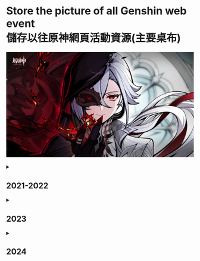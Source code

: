 Store the picture of all Genshin web event\
儲存以往原神網頁活動資源(主要桌布)
=======================================
![](2024/午夜魅影/僕人桌布.png)
<details>
  <summary><h2>2021-2022</h2></summary>

|  開始時間   |   結束時間  | 活動名稱 |
| :--------: | :--------: | :-----: |
| 2021/12/08 |   已完結   | [阿貝多活動繪本](2021-2022/阿貝多活動繪本/) |
| 2022/04/22 | 2022/04/28 | [輕風雅遊](2021-2022/輕風雅遊/) |
| 2022/05/26 | 2022/05/31 | [引君入彀](2021-2022/引君入彀/) |
| 2022/07/22 | 2022/07/31 | [海上綺夢錄](2021-2022/海上綺夢錄/) |
| 2022/08/17 | 2022/08/23 | [紙間奇旅](2021-2022/紙間奇旅/) |
| 2022/08/19 | 2022/08/24 | [巡林小隊，出發!](2021-2022/巡林小隊，出發/) |
| 2022/09/28 |            | [#1 繪憶星辰](2021-2022/繪憶星辰/) |
| 2022/09/29 | 2022/10/07 | [林間尋遊](2021-2022/林間尋遊/) |
| 2022/10/08 |            | [#2 回應心意之舞](2021-2022/回應心意之舞/) |
|            | 2022/10/12 | [#1 繪憶星辰](2021-2022/繪憶星辰/) |
|            | 2022/10/13 | [#2 回應心意之舞](2021-2022/回應心意之舞/) |
| 2022/10/28 | 2022/11/02 | [願慧夢成真](2021-2022/願慧夢成真/) |
| 2022/11/25 | 2022/12/08 | [無憂夢鄉](2021-2022/無憂夢鄉/) |
| 2022/12/05 | 2022/12/10 | [飄然踏綠茵](2021-2022/飄然踏綠茵/) |
| 2022/12/21 | 2022/12/30 | [百鬼戲話](2021-2022/百鬼戲話/) |
</details>

<details>
  <summary><h2>2023</h2></summary>
  
|  開始時間   |   結束時間  | 活動名稱 |
| :--------: | :--------: | :-----: |
| 2023/01/11 |            | [#1 派蒙的星光考察](2023/派蒙的星光考察/) |
| 2023/01/13 | 2023/01/18 | [智慧的六面](2023/智慧的六面/) |
|            | 2023/01/18 | [#1 派蒙的星光考察](2023/派蒙的星光考察/) |
| 2023/01/29 |            | [#2 剪彩映紅](2023/剪彩映紅/) |
| 2023/02/05 | 2023/02/11 | [星彩漫天](2023/星彩漫天/) |
|            | 2023/02/07 | [#2 剪彩映紅](2023/剪彩映紅/) |
| 2023/02/24 | 2023/03/04 | [赤沙遊記](2023/赤沙遊記/) |
|            |            | [盛典與慧業](2023/盛典與慧業/) |
| 2023/04/07 | 2023/04/14 | [春日驚奇樂園](2023/春日驚奇樂園/) |
| 2023/04/20 | 2023/04/27 | [林風的和弦](2023/林風的和弦/) |
| 2023/04/27 | 2023/05/03 | [百草入藥](2023/百草入藥/) |
| 2023/07/27 | 2023/08/03 | [螺音憶夢](2023/螺音憶夢/) |
| 2023/08/09 |            | [#3 移光拾影](2023/移光拾影/) |
| 2023/08/11 |            | [#4 幕後奇遇](2023/幕後奇遇/) |
|            | 2023/08/15 | [#3 移光拾影](2023/移光拾影/) |
|            | 2023/08/16 | [#4 幕後奇遇](2023/幕後奇遇/) |
|            |            | [「踏浪尋影·聚首楓丹」](2023/「踏浪尋影·聚首楓丹」/) |
| 2023/09/12 |            | [#5尋音序曲](2023/尋音序曲/) |
| 2023/09/22 | 2023/09/27 | [倏忽雨止](2023/倏忽雨止/) |
| 2023/09/27 | 2023/10/04 | [嘉辰錦時之聚](2023/嘉辰錦時之聚/) |
| 2023/10/12 | 2023/10/17 | [機關轟鳴中](2023/機關轟鳴中/) |
|            | 2023/10/19 | [#5尋音序曲](2023/尋音序曲/) |
| 2023/11/06 | 2023/11/12 | [特邀「名偵探」](2023/特邀「名偵探」/) |
| 2023/12/15 | 2023/12/20 | [馬卡龍作戰](2023/馬卡龍作戰/) |
| 2023/12/20 |            | [#6 開山覽物](2023/開山覽物/) |
| 2023/12/25 |            | [#7 美露莘的調查問卷](2023/美露莘的調查問卷/) |
| 2023/12/27 | 2024/01/02 | [小小幕後](2023/小小幕後/) |
|            | 2024/01/02 | [#6 開山覽物](2023/開山覽物/) |
|            | 2024/01/07 | [#7 美露莘的調查問卷](2023/美露莘的調查問卷/) |
</details>

<details>
  <summary><h2>2024</h2></summary>

|  開始時間   |   結束時間  | 活動名稱 |
| :--------: | :--------: | :-----: |
| 2024/01/18 | 2024/01/24 | [「清潔！大作戰」](2024/「清潔！大作戰」/) |
| 2024/01/26 | 2024/01/31 | [「仙人築機巧」](2024/「仙人築機巧」/) |
| 2024/02/08 | 2024/02/17 | [獅舞鳶飛](2024/獅舞鳶飛/) |
| 2024/03/08 | 2024/03/14 | [「奇思妙裁」](2024/「奇思妙裁」/) |
| 2024/03/16 | 2024/06/15 | [#1 「尋蹤留影 探索自然」](<2024/「尋蹤留影 探索自然」/>) |
| 2024/04/18 | 2024/04/25 | [午夜魅影](2024/午夜魅影/) |
| 2024/04/29 | 2024/05/06 | [微風飲遊](2024/微風飲遊/) |
| 2024/05/31 | 2024/06/06 | [「不平靜假期」](2024/「不平靜假期」/) |
|            | 2024/06/15 | [#1 「尋蹤留影 探索自然」](<2024/「尋蹤留影 探索自然」/>) |
| 2024/06/20 | 2024/06/26 | [「心意塗鴉」](<2024/「心意塗鴉」/>) |
| 2024/07/09 | 2024/07/15 | [馥郁幻想](<2024/馥郁幻想/>) |
| 2024/08/01 | 2024/08/07 | [選香入門](<2024/選香入門/>) |
| 2024/08/23 | 2024/08/30 | [伴遊奇景](<2024/伴遊奇景/>) |
</details>
